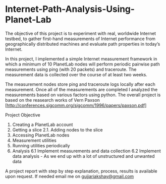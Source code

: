 # Internet-Path-Analysis-Using-Planet-Lab
The objective of this project is to experiment with real, worldwide Internet testbed, to gather first-hand measurements of Internet performance from geographically distributed machines and evaluate path properties in today’s Internet.

In this project, I implemented a simple Internet measurement framework in which a minimum of 10 PlanetLab nodes will perform periodic pairwise path measurements using ping (with 20 packets) and traceroute. The measurement data is collected over the course of at least two weeks.

The measurement nodes store ping and traceroute logs locally after each measurement. Once all of the measurements are completed I analyzed the measurements based on various factors using python. The overall project is based on the reasearch works of Vern Paxson [http://conferences.sigcomm.org/sigcomm/1996/papers/paxson.pdf] 


Project Objective
1. Creating a PlanetLab account
2. Getting a slice
 2.1. Adding nodes to the slice
3. Accessing PlanetLab nodes
4. Measurement utilities
5. Running utilities periodically
6. Analysis
    6.1 Implement measurements and data collection
    6.2 Implement data analysis - As we end up with a lot of unstructured and unwanted data


A project report with step by step explanation, process, results is available upon request. If needed email me on gujjariakshay@gmail.com  
